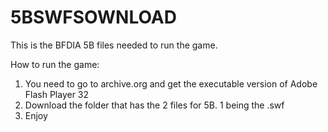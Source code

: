 # 5BSWFSOWNLOAD
This is the BFDIA 5B files needed to run the game.

How to run the game:
1. You need to go to archive.org and get the executable version of Adobe Flash Player 32
2. Download the folder that has the 2 files for 5B. 1 being the .swf
3. Enjoy
